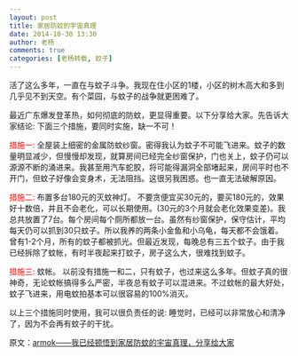 ```yaml
---
layout: post
title: 家居防蚊的宇宙真理
date: 2014-10-30 13:30
author: 老杨
comments: true
categories: [老杨转载, 蚊子]
---
```

活了这么多年，一直在与蚊子斗争。我现在住小区的1楼，小区的树木高大和多到几乎见不到天空。有个菜园，与蚊子的战争就更困难了。

最近广东爆发登革热，如何彻底的防蚊，更显得重要。以下分享给大家。先告诉大家结论: 下面三个措施，要同时实施，缺一不可！

<!--more-->

<span style = "color:red;">措施一: </span> 全屋装上细密的金属防蚊纱窗。密得我认为蚊子不可能飞进来。蚊子的数量明显减少，但慢慢却发现，就算房间已经完全纱窗保护，门也关上，蚊子仍可以源源不断的涌进来。我甚至用汽车蛇胶，将可能得漏洞全部堵起来，房间平时也不开门，但蚊子好像会变身术，无法阻挡。这很另我困惑。也一直无法破解原因。

<span style = "color:red;">措施二:</span> 布置多台180元的灭蚊神灯。
不要贪便宜买30元的，要买180元的，效果好十数倍，并且不会老化，可以长期使用。(30元的3个月就会老化效果变差)。我总共放置了7台。每个房间每个厕所都放一台。虽然有纱窗保护，保守估计，平均每天仍可以抓到30只蚊子。所以我养的两条小金鱼和小乌龟，每天都不会饿着。曾有1-2个月，所有的蚊子都被抓光。但最近发现，每晚总有三五个蚊子。由于我已经拆除了蚊帐，有时半夜起来打蚊子，房子这么大，很难找到蚊子。

<span style = "color:red;">措施三:</span> 蚊帐。
以前没有措施一和二，只有蚊子，也过来这么多年。但蚊子真的很神奇，无论蚊帐搞得多么严密，半夜总有蚊子可以混进来。不过蚊帐的最大好处，蚊子飞进来，用电蚊拍基本可以很容易的100%消灭。

以上三个措施同时使用，我可以很负责任的说: 睡觉时，已经可以非常放心和清净了，因为不会再有蚊子的干扰。

原文：<a href="http://www.amobbs.com/thread-5601756-1-1.html" target="_blank">armok——我已经顿悟到家居防蚊的宇宙真理，分享给大家</a>
